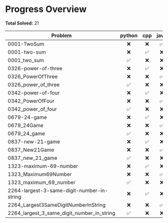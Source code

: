 # Progress Overview

**Total Solved:** 21

| Problem | python | cpp | java |
|---------|:---:|:---:|:---:|
| 0001-TwoSum | ❌ | ❌ | ✅ |
| 0001-two-sum | ❌ | ✅ | ❌ |
| 0001_two_sum | ✅ | ❌ | ❌ |
| 0326-power-of-three | ❌ | ✅ | ❌ |
| 0326_PowerOfThree | ❌ | ❌ | ✅ |
| 0326_power_of_three | ✅ | ❌ | ❌ |
| 0342-power-of-four | ❌ | ✅ | ❌ |
| 0342_PowerOfFour | ❌ | ❌ | ✅ |
| 0342_power_of_four | ✅ | ❌ | ❌ |
| 0679-24-game | ❌ | ✅ | ❌ |
| 0679_24Game | ❌ | ❌ | ✅ |
| 0679_24_game | ✅ | ❌ | ❌ |
| 0837-new-21-game | ❌ | ✅ | ❌ |
| 0837_New21Game | ❌ | ❌ | ✅ |
| 0837_new_21_game | ✅ | ❌ | ❌ |
| 1323-maximum-69-number | ❌ | ✅ | ❌ |
| 1323_Maximum69Number | ❌ | ❌ | ✅ |
| 1323_maximum_69_number | ✅ | ❌ | ❌ |
| 2264-largest-3-same-digit-number-in-string | ❌ | ✅ | ❌ |
| 2264_Largest3SameDigitNumberInString | ❌ | ❌ | ✅ |
| 2264_largest_3_same_digit_number_in_string | ✅ | ❌ | ❌ |